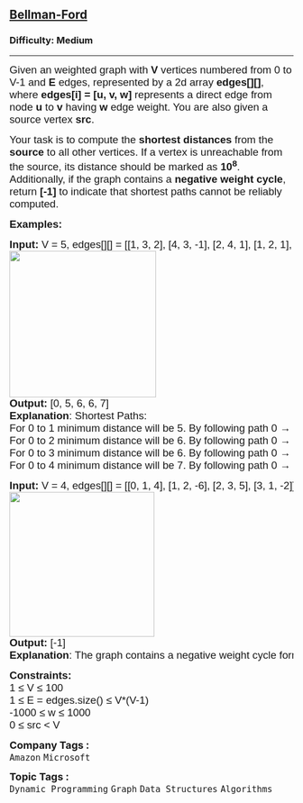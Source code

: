 <h2><a href="https://www.geeksforgeeks.org/problems/distance-from-the-source-bellman-ford-algorithm/1">Bellman-Ford</a></h2><h3>Difficulty: Medium</h3><hr><div class="problems_problem_content__Xm_eO"><p><span style="font-family: arial, helvetica, sans-serif;"><span style="font-size: 18.6667px;">Given an weighted graph with <strong>V</strong> vertices numbered from 0 to V-1 and <strong>E</strong> edges, represented by a 2d array <strong>edges[][]</strong>, where <strong>edges[i] = [u, v, w]</strong> represents a direct edge from node <strong>u</strong> to <strong>v</strong> having <strong>w</strong> edge weight. You are also given a source vertex <strong>src</strong>.</span></span></p>
<p><span style="font-family: arial, helvetica, sans-serif;"><span style="font-size: 18.6667px;">Your task is to compute the <strong>shortest distances</strong> from the <strong>source</strong> to all other vertices. If a vertex is unreachable from the source, its distance should be marked as <strong>10<sup>8</sup></strong>. Additionally, if the graph contains a <strong>negative weight cycle</strong>, return <strong>[-1]</strong> to indicate that shortest paths cannot be reliably computed.</span></span></p>
<p><strong style="font-family: arial, helvetica, sans-serif; font-size: 14pt;">Examples:</strong></p>
<pre><span style="font-size: 14pt;"><strong style="font-family: arial, helvetica, sans-serif;">Input: </strong><span style="font-family: arial, helvetica, sans-serif;">V = 5, edges[][] = [[1, 3, 2], [4, 3, -1], [2, 4, 1], [1, 2, 1], [0, 1, 5]], src = 0
<img src="https://media.geeksforgeeks.org/img-practice/prod/addEditProblem/893096/Web/Other/blobid0_1744455175.jpg" width="260" height="260"><br></span><strong style="font-family: arial, helvetica, sans-serif;">Output:</strong><span style="font-family: arial, helvetica, sans-serif;"> [0, 5, 6, 6, 7]
</span><strong style="font-family: arial, helvetica, sans-serif;">Explanation</strong><span style="font-family: arial, helvetica, sans-serif;">: Shortest Paths:<br>For 0 to 1 minimum distance will be 5. By following path 0 → 1
For 0 to 2 minimum distance will be 6. By following path 0 → 1  → 2
For 0 to 3 minimum distance will be 6. By following path 0 → 1  → 2 → 4 → 3 
For 0 to 4 minimum distance will be 7. By following path 0 → 1  → 2 → 4
</span></span></pre>
<pre><span style="font-size: 14pt;"><strong style="font-family: arial, helvetica, sans-serif;">Input: </strong><span style="font-family: arial, helvetica, sans-serif;">V = 4, edges[][] = [[0, 1, 4], [1, 2, -6], [2, 3, 5], [3, 1, -2]], src = 0
<img src="https://media.geeksforgeeks.org/img-practice/prod/addEditProblem/893096/Web/Other/blobid1_1744455218.jpg" width="257" height="257"><br></span><strong style="font-family: arial, helvetica, sans-serif;">Output: </strong><span style="font-family: arial, helvetica, sans-serif;">[-1]
</span><strong style="font-family: arial, helvetica, sans-serif;">Explanation</strong><span style="font-family: arial, helvetica, sans-serif;">: The graph contains a negative weight cycle formed by the path 1 → 2 → 3 → 1, where the total weight of the cycle is negative.
</span></span></pre>
<p><span style="font-size: 14pt; font-family: arial, helvetica, sans-serif;"><strong>Constraints:<br></strong></span><span style="font-family: arial, helvetica, sans-serif;"><span style="font-size: 18.6667px;">1 ≤ V ≤ 100<br></span></span><span style="font-family: arial, helvetica, sans-serif;"><span style="font-size: 18.6667px;">1 ≤ E = edges.size() ≤ V*(V-1)</span><br></span><span style="font-family: arial, helvetica, sans-serif;"><span style="font-size: 18.6667px;">-1000 ≤ w ≤ 1000</span><br></span><span style="font-family: arial, helvetica, sans-serif;"><span style="font-size: 18.6667px;">0 ≤ src &lt; V</span></span></p></div><p><span style=font-size:18px><strong>Company Tags : </strong><br><code>Amazon</code>&nbsp;<code>Microsoft</code>&nbsp;<br><p><span style=font-size:18px><strong>Topic Tags : </strong><br><code>Dynamic Programming</code>&nbsp;<code>Graph</code>&nbsp;<code>Data Structures</code>&nbsp;<code>Algorithms</code>&nbsp;
